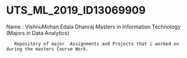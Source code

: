 # UTS_ML_2019_ID13069909

Name : VishnuMohan Edala Dhanraj
       Masters in Information Technology (Majors in Data Analytics)
       
       Repository of major  Assignments and Projects that i worked on during the masters Course Work.
